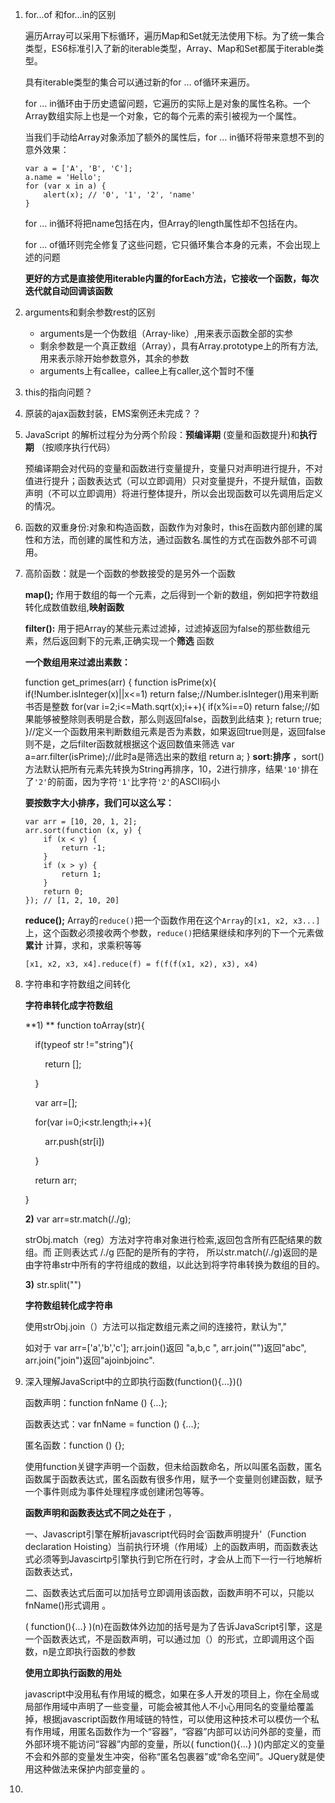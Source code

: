 1. for...of   和for...in的区别

   遍历Array可以采用下标循环，遍历Map和Set就无法使用下标。为了统一集合类型，ES6标准引入了新的iterable类型，Array、Map和Set都属于iterable类型。

   具有iterable类型的集合可以通过新的for ... of循环来遍历。

   for ... in循环由于历史遗留问题，它遍历的实际上是对象的属性名称。一个Array数组实际上也是一个对象，它的每个元素的索引被视为一个属性。

   当我们手动给Array对象添加了额外的属性后，for ... in循环将带来意想不到的意外效果：

   ```
   var a = ['A', 'B', 'C'];
   a.name = 'Hello';
   for (var x in a) {
       alert(x); // '0', '1', '2', 'name'
   }
   ```

   for ... in循环将把name包括在内，但Array的length属性却不包括在内。

   for ... of循环则完全修复了这些问题，它只循环集合本身的元素，不会出现上述的问题

   **更好的方式是直接使用iterable内置的forEach方法，它接收一个函数，每次迭代就自动回调该函数** 

2. arguments和剩余参数rest的区别

   - arguments是一个伪数组（Array-like）,用来表示函数全部的实参
   - 剩余参数是一个真正数组（Array），具有Array.prototype上的所有方法,用来表示除开始参数意外，其余的参数
   - arguments上有callee，callee上有caller,这个暂时不懂

3. this的指向问题？

4. 原装的ajax函数封装，EMS案例还未完成？？

5. JavaScript 的解析过程分为分两个阶段：**预编译期** (变量和函数提升)和**执行期** （按顺序执行代码）

   预编译期会对代码的变量和函数进行变量提升，变量只对声明进行提升，不对值进行提升；函数表达式（可以立即调用）只对变量提升，不提升赋值，函数声明（不可以立即调用）将进行整体提升，所以会出现函数可以先调用后定义的情况。

6. 函数的双重身份:对象和构造函数，函数作为对象时，this在函数内部创建的属性和方法，而创建的属性和方法，通过函数名.属性的方式在函数外部不可调用。

7. 高阶函数：就是一个函数的参数接受的是另外一个函数

   **map();**   作用于数组的每一个元素，之后得到一个新的数组，例如把字符数组转化成数值数组,**映射函数** 

   **filter():**   用于把Array的某些元素过滤掉，过滤掉返回为false的那些数组元素，然后返回剩下的元素,正确实现一个**筛选** 函数

   **一个数组用来过滤出素数：** 

   	function get_primes(arr) {
   	    function isPrime(x){
   	        if(!Number.isInteger(x)||x<=1) return false;//Number.isInteger()用来判断书否是整数
   	        for(var i=2;i<=Math.sqrt(x);i++){
   	            if(x%i==0) return false;//如果能够被整除则表明是合数，那么则返回false，函数到此结束
   	        };
   	        return true;
   	    }//定义一个函数用来判断数组元素是否为素数，如果返回true则是，返回false则不是，之后filter函数就根据这个返回数值来筛选
   	    var a=arr.filter(isPrime);//此时a是筛选出来的数组
   	    return a;
   	}
   **sort:排序** ，sort()方法默认把所有元素先转换为String再排序，10，2进行排序，结果`'10'`排在了`'2'`的前面，因为字符`'1'`比字符`'2'`的ASCII码小

   **要按数字大小排序，我们可以这么写：** 

   ```
   var arr = [10, 20, 1, 2];
   arr.sort(function (x, y) {
       if (x < y) {
           return -1;
       }
       if (x > y) {
           return 1;
       }
       return 0;
   }); // [1, 2, 10, 20]
   ```

   **reduce();**       Array的`reduce()`把一个函数作用在这个`Array`的`[x1, x2, x3...]`上，这个函数必须接收两个参数，`reduce()`把结果继续和序列的下一个元素做**累计** 计算，求和，求乘积等等

   ```
   [x1, x2, x3, x4].reduce(f) = f(f(f(x1, x2), x3), x4)
   ```

8. 字符串和字符数组之间转化

   **字符串转化成字符数组** 

   **1) ** function toArray(str){

       if(typeof str !="string"){

           return [];

       }

       var arr=[];

       for(var i=0;i<str.length;i++){

           arr.push(str[i])

       } 

       return arr;

   }

   **2)** var arr=str.match(/./g); 

   strObj.match（reg）方法对字符串对象进行检索,返回包含所有匹配结果的数组。而 正则表达式 /./g 匹配的是所有的字符， 所以str.match(/./g)返回的是由字符串str中所有的字符组成的数组，以此达到将字符串转换为数组的目的。

   **3)** str.split("")	

   **字符数组转化成字符串** 

   使用strObj.join（）方法可以指定数组元素之间的连接符，默认为"," 

   如对于 var arr=['a','b','c']; arr.join()返回 "a,b,c ", arr.join("")返回"abc", arr.join("join")返回"ajoinbjoinc". 

9. 深入理解JavaScript中的立即执行函数(function(){…})()

   函数声明：function fnName () {…};

   函数表达式：var fnName = function () {…};

   匿名函数：function () {};

   使用function关键字声明一个函数，但未给函数命名，所以叫匿名函数，匿名函数属于函数表达式，匿名函数有很多作用，赋予一个变量则创建函数，赋予一个事件则成为事件处理程序或创建闭包等等。

   **函数声明和函数表达式不同之处在于** ，

   一、Javascript引擎在解析javascript代码时会‘函数声明提升'（Function declaration Hoisting）当前执行环境（作用域）上的函数声明，而函数表达式必须等到Javascirtp引擎执行到它所在行时，才会从上而下一行一行地解析函数表达式，

   二、函数表达式后面可以加括号立即调用该函数，函数声明不可以，只能以fnName()形式调用 。

   ( function(){…} )(n)在函数体外边加的括号是为了告诉JavaScript引擎，这是一个函数表达式，不是函数声明，可以通过加（）的形式，立即调用这个函数，n是立即执行函数的参数

   **使用立即执行函数的用处** 

   javascript中没用私有作用域的概念，如果在多人开发的项目上，你在全局或局部作用域中声明了一些变量，可能会被其他人不小心用同名的变量给覆盖掉，根据javascript函数作用域链的特性，可以使用这种技术可以模仿一个私有作用域，用匿名函数作为一个“容器”，“容器”内部可以访问外部的变量，而外部环境不能访问“容器”内部的变量，所以( function(){…} )()内部定义的变量不会和外部的变量发生冲突，俗称“匿名包裹器”或“命名空间”。JQuery就是使用这种做法来保护内部变量的	。

10. ​

   ​




   ​

   ​

   ​